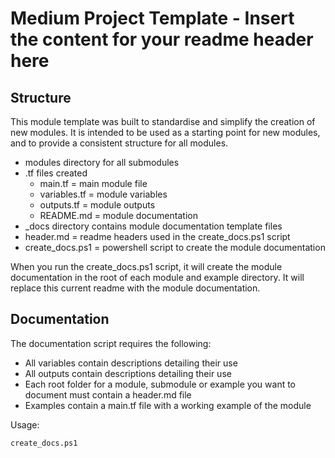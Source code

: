 # Medium Project Template - Insert the content for your readme header here

## Structure

This module template was built to standardise and simplify the creation of new modules. It is intended to be used as a starting point for new modules, and to provide a consistent structure for all modules.

- modules directory for all submodules
- .tf files created
  - main.tf = main module file
  - variables.tf = module variables
  - outputs.tf = module outputs
  - README.md = module documentation
- _docs directory contains module documentation template files
- header.md = readme headers used in the create_docs.ps1 script
- create_docs.ps1 = powershell script to create the module documentation

When you run the create_docs.ps1 script, it will create the module documentation in the root of each module and example directory. It will replace this current readme with the module documentation.

## Documentation 

The documentation script requires the following:

- All variables contain descriptions detailing their use
- All outputs contain descriptions detailing their use
- Each root folder for a module, submodule or example you want to document must contain a header.md file
- Examples contain a main.tf file with a working example of the module

Usage:

```
create_docs.ps1
```
